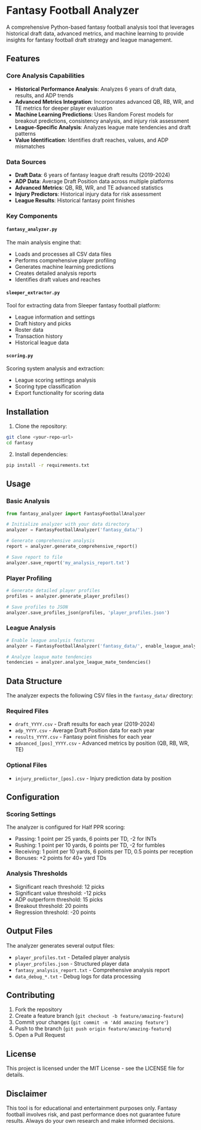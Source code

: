 # Fantasy Football Analyzer

A comprehensive Python-based fantasy football analysis tool that leverages historical draft data, advanced metrics, and machine learning to provide insights for fantasy football draft strategy and league management.

## Features

### Core Analysis Capabilities
- **Historical Performance Analysis**: Analyzes 6 years of draft data, results, and ADP trends
- **Advanced Metrics Integration**: Incorporates advanced QB, RB, WR, and TE metrics for deeper player evaluation
- **Machine Learning Predictions**: Uses Random Forest models for breakout predictions, consistency analysis, and injury risk assessment
- **League-Specific Analysis**: Analyzes league mate tendencies and draft patterns
- **Value Identification**: Identifies draft reaches, values, and ADP mismatches

### Data Sources
- **Draft Data**: 6 years of fantasy league draft results (2019-2024)
- **ADP Data**: Average Draft Position data across multiple platforms
- **Advanced Metrics**: QB, RB, WR, and TE advanced statistics
- **Injury Predictors**: Historical injury data for risk assessment
- **League Results**: Historical fantasy point finishes

### Key Components

#### `fantasy_analyzer.py`
The main analysis engine that:
- Loads and processes all CSV data files
- Performs comprehensive player profiling
- Generates machine learning predictions
- Creates detailed analysis reports
- Identifies draft values and reaches

#### `sleeper_extractor.py`
Tool for extracting data from Sleeper fantasy football platform:
- League information and settings
- Draft history and picks
- Roster data
- Transaction history
- Historical league data

#### `scoring.py`
Scoring system analysis and extraction:
- League scoring settings analysis
- Scoring type classification
- Export functionality for scoring data

## Installation

1. Clone the repository:
```bash
git clone <your-repo-url>
cd fantasy
```

2. Install dependencies:
```bash
pip install -r requirements.txt
```

## Usage

### Basic Analysis
```python
from fantasy_analyzer import FantasyFootballAnalyzer

# Initialize analyzer with your data directory
analyzer = FantasyFootballAnalyzer('fantasy_data/')

# Generate comprehensive analysis
report = analyzer.generate_comprehensive_report()

# Save report to file
analyzer.save_report('my_analysis_report.txt')
```

### Player Profiling
```python
# Generate detailed player profiles
profiles = analyzer.generate_player_profiles()

# Save profiles to JSON
analyzer.save_profiles_json(profiles, 'player_profiles.json')
```

### League Analysis
```python
# Enable league analysis features
analyzer = FantasyFootballAnalyzer('fantasy_data/', enable_league_analysis=True)

# Analyze league mate tendencies
tendencies = analyzer.analyze_league_mate_tendencies()
```

## Data Structure

The analyzer expects the following CSV files in the `fantasy_data/` directory:

### Required Files
- `draft_YYYY.csv` - Draft results for each year (2019-2024)
- `adp_YYYY.csv` - Average Draft Position data for each year
- `results_YYYY.csv` - Fantasy point finishes for each year
- `advanced_[pos]_YYYY.csv` - Advanced metrics by position (QB, RB, WR, TE)

### Optional Files
- `injury_predictor_[pos].csv` - Injury prediction data by position

## Configuration

### Scoring Settings
The analyzer is configured for Half PPR scoring:
- Passing: 1 point per 25 yards, 6 points per TD, -2 for INTs
- Rushing: 1 point per 10 yards, 6 points per TD, -2 for fumbles
- Receiving: 1 point per 10 yards, 6 points per TD, 0.5 points per reception
- Bonuses: +2 points for 40+ yard TDs

### Analysis Thresholds
- Significant reach threshold: 12 picks
- Significant value threshold: -12 picks
- ADP outperform threshold: 15 picks
- Breakout threshold: 20 points
- Regression threshold: -20 points

## Output Files

The analyzer generates several output files:
- `player_profiles.txt` - Detailed player analysis
- `player_profiles.json` - Structured player data
- `fantasy_analysis_report.txt` - Comprehensive analysis report
- `data_debug_*.txt` - Debug logs for data processing

## Contributing

1. Fork the repository
2. Create a feature branch (`git checkout -b feature/amazing-feature`)
3. Commit your changes (`git commit -m 'Add amazing feature'`)
4. Push to the branch (`git push origin feature/amazing-feature`)
5. Open a Pull Request

## License

This project is licensed under the MIT License - see the LICENSE file for details.

## Disclaimer

This tool is for educational and entertainment purposes only. Fantasy football involves risk, and past performance does not guarantee future results. Always do your own research and make informed decisions. 